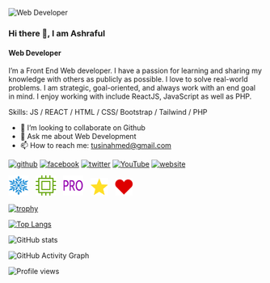 ![Web Developer](https://i.ibb.co/JyyKzZt/1.png)
### Hi there 👋, I am Ashraful 
#### Web Developer


I’m a Front End Web developer. I have a passion for learning and sharing my knowledge with others as publicly as possible. I love to solve real-world problems. I am strategic, goal-oriented, and always work with an end goal in mind. I enjoy working with include  ReactJS, JavaScript as well as PHP.

Skills:  JS / REACT / HTML / CSS/ Bootstrap / Tailwind / PHP

- 👯 I’m looking to collaborate on Github 
- 💬 Ask me about Web Development  
- 📫 How to reach me: tusinahmed@gmail.com 


[<img src='https://cdn.jsdelivr.net/npm/simple-icons@3.0.1/icons/github.svg' alt='github' height='40'>](https://github.com/tusinahmed)  [<img src='https://cdn.jsdelivr.net/npm/simple-icons@3.0.1/icons/facebook.svg' alt='facebook' height='40'>](https://www.facebook.com/tusinahmed)  [<img src='https://cdn.jsdelivr.net/npm/simple-icons@3.0.1/icons/twitter.svg' alt='twitter' height='40'>](https://twitter.com/tusinahmed)  [<img src='https://cdn.jsdelivr.net/npm/simple-icons@3.0.1/icons/youtube.svg' alt='YouTube' height='40'>](https://www.youtube.com/channel/https://www.youtube.com/channel/UCjmx3zbbqg25xWHNo655gbQ)  [<img src='https://cdn.jsdelivr.net/npm/simple-icons@3.0.1/icons/icloud.svg' alt='website' height='40'>](www.techcult.net)  

<a href='https://archiveprogram.github.com/'><img src='https://raw.githubusercontent.com/acervenky/animated-github-badges/master/assets/acbadge.gif' width='40' height='40'></a> <a href='https://docs.github.com/en/developers'><img src='https://raw.githubusercontent.com/acervenky/animated-github-badges/master/assets/devbadge.gif' width='40' height='40'></a> <a href='https://github.com/pricing'><img src='https://raw.githubusercontent.com/acervenky/animated-github-badges/master/assets/pro.gif' width='40' height='40'></a> <a href='https://stars.github.com/'><img src='https://raw.githubusercontent.com/acervenky/animated-github-badges/master/assets/starbadge.gif' width='35' height='35'></a> <a href='https://docs.github.com/en/github/supporting-the-open-source-community-with-github-sponsors'><img src='https://raw.githubusercontent.com/acervenky/animated-github-badges/master/assets/sponsorbadge.gif' width='35' height='35'></a> 

[![trophy](https://github-profile-trophy.vercel.app/?username=tusinahmed)](https://github.com/ryo-ma/github-profile-trophy)

[![Top Langs](https://github-readme-stats.vercel.app/api/top-langs/?username=tusinahmed)](https://github.com/anuraghazra/github-readme-stats)

![GitHub stats](https://github-readme-stats.vercel.app/api?username=tusinahmed&show_icons=true)  

![GitHub Activity Graph](https://activity-graph.herokuapp.com/graph?username=tusinahmed)  

![Profile views](https://gpvc.arturio.dev/tusinahmed)  
